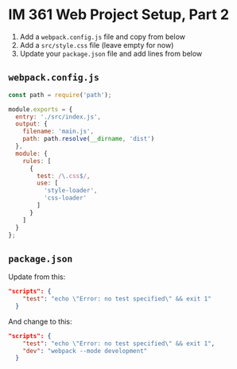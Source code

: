 # IM 361 Web Project Setup, Part 2

1. Add a `webpack.config.js` file and copy from below
2. Add a `src/style.css` file (leave empty for now)
3. Update your `package.json` file and add lines from below

## `webpack.config.js`

```JavaScript
const path = require('path');

module.exports = {
  entry: './src/index.js',
  output: {
    filename: 'main.js',
    path: path.resolve(__dirname, 'dist')
  },
  module: {
    rules: [
      {
        test: /\.css$/,
        use: [
          'style-loader',
          'css-loader'
        ]
      }
    ]
  }
};
```

## `package.json`

Update from this:

```json
"scripts": {
    "test": "echo \"Error: no test specified\" && exit 1"
  }
```

And change to this:

```json
"scripts": {
    "test": "echo \"Error: no test specified\" && exit 1",
    "dev": "webpack --mode development"
  }
```
